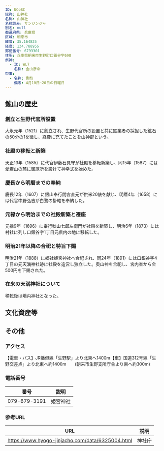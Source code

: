 ```yaml
---
ID: UCoSC
総称: 山神社
名称: 山神社
名称読み: サンジンジャ
別名: null
都道府県: 兵庫県
区域: 朝来市
緯度: 35.164825
経度: 134.788956
郵便番号: 6793301
住所: 兵庫県朝来市生野町口銀谷字698
祭神:
  - ID: WL7
    名称: 金山彦命
祭事:
  - 名称: 例祭
    備考: 4月10日~20日の日曜日
---
```


## 鉱山の歴史

### 創立と生野代官所設置

大永元年（1521）に創立され、生野代官所の設置と共に鉱業者の採掘した鉱石の50分の1を徴し、経費に充てたことを山神鍵という。

### 社殿の移転と新築

天正13年（1585）に代官伊藤石見守が社殿を移転新築し、同15年（1587）には愛宕山の麓に御旅所を設けて神幸式を始めた。

### 慶長から明暦までの奉納

慶長12年（1607）に銀山奉行間宮直元が供米20俵を献じ、明暦4年（1658）には代官中野弘吉が白鷺の掛軸を奉納した。

### 元禄から明治までの社殿新築と遷座

元禄9年（1696）に奉行秋山七郎左衛門が社殿を新築し、明治6年（1873）には村社に列し口銀谷字1丁目元県内の地に移転した。

### 明治21年以降の合祀と特旨下賜

明治21年（1888）に郷社姫宮神社へ合祀され、同24年（1891）には口銀谷字4丁目の元天満神社跡に社殿を造営し独立した。奥山神を合祀し、宮内省から金500円を下賜された。

### 在来の天満神社について

移転後は境内神社となった。

## 文化資産等

## その他

### アクセス

【電車・バス】JR播但線「生野駅」より北東へ1400m【車】国道312号線「生野交差点」より北東へ約1400m　　(朝来市生野支所庁舎より東へ約300m)

### 電話番号

| 番号         | 説明     |
| ------------ | -------- |
| 079-679-3191 | 姫宮神社 |

### 参考URL

| URL                                              | 説明   |
| ------------------------------------------------ | ------ |
| https://www.hyogo-jinjacho.com/data/6325004.html | 神社庁 |

